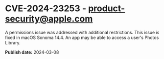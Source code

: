 # CVE-2024-23253 - product-security@apple.com

A permissions issue was addressed with additional restrictions. This issue is fixed in macOS Sonoma 14.4. An app may be able to access a user's Photos Library.

**Publish date:** 2024-03-08
